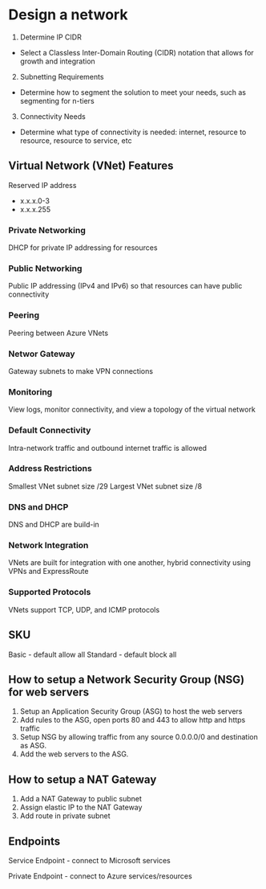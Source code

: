 # Design a network

1. Determine IP CIDR
  - Select a Classless Inter-Domain Routing (CIDR) notation that allows for growth and integration

2. Subnetting Requirements
  - Determine how to segment the solution to meet your needs, such as segmenting for n-tiers

3. Connectivity Needs
  - Determine what type of connectivity is needed: internet, resource to resource, resource to service, etc

## Virtual Network (VNet) Features

Reserved IP address
  - x.x.x.0-3
  - x.x.x.255

### Private Networking
DHCP for private IP addressing for resources

### Public Networking
Public IP addressing (IPv4 and IPv6) so that resources can have public connectivity

### Peering
Peering between Azure VNets

### Networ Gateway
Gateway subnets to make VPN connections

### Monitoring
View logs, monitor connectivity, and view a topology of the virtual network

### Default Connectivity
Intra-network traffic and outbound internet traffic is allowed

### Address Restrictions
Smallest VNet subnet size /29
Largest VNet subnet size /8

### DNS and DHCP
DNS and DHCP are build-in

### Network Integration
VNets are built for integration with one another, hybrid connectivity using VPNs and ExpressRoute

### Supported Protocols
VNets support TCP, UDP, and ICMP protocols

## SKU
Basic - default allow all
Standard - default block all

## How to setup a Network Security Group (NSG) for web servers
1. Setup an Application Security Group (ASG) to host the web servers
2. Add rules to the ASG, open ports 80 and 443 to allow http and https traffic
3. Setup NSG by allowing traffic from any source 0.0.0.0/0 and destination as ASG.
4. Add the web servers to the ASG.

## How to setup a NAT Gateway

1. Add a NAT Gateway to public subnet
2. Assign elastic IP to the NAT Gateway
3. Add route in private subnet

## Endpoints

Service Endpoint - connect to Microsoft services

Private Endpoint - connect to Azure services/resources




